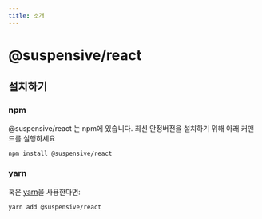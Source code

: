 ```yaml
---
title: 소개
---
```


# @suspensive/react

## 설치하기

### npm

@suspensive/react 는 npm에 있습니다. 최신 안정버전을 설치하기 위해 아래 커맨드를 실행하세요

```shell
npm install @suspensive/react
```

### yarn

혹은 <a href="https://classic.yarnpkg.com/en/docs/install/" target="_blank">yarn</a>을 사용한다면:

```shell
yarn add @suspensive/react
```
